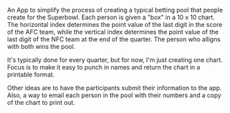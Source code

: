 An App to simplify the process of creating a typical betting pool that people create for the Superbowl.  Each person is given 
a "box" in a 10 x 10 chart.  The horizontal index determines the point value of the last digit in the score of the AFC team, while the vertical 
index determines the point value of the last digit of the NFC team at the end of the quarter.  The person who alligns with both wins the pool.  

It's typically done for every quarter, but for now, I'm just creating one chart.  Focus is to make it easy to punch in names and 
return the chart in a printable format.  

Other ideas are to have the participants submit their information to the app.  Also, a way to email each person in the pool with
their numbers and a copy of the chart to print out.  